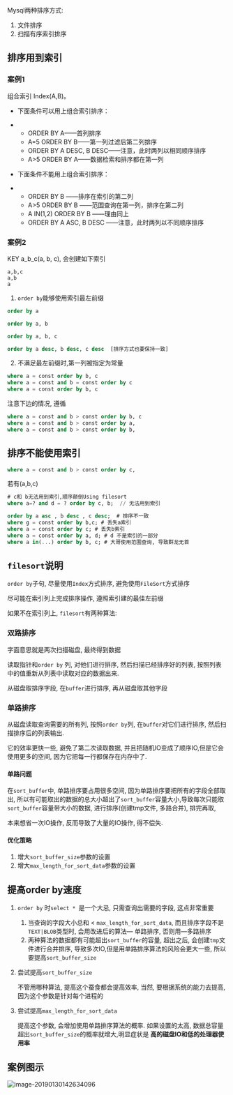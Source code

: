 Mysql两种排序方式:

1. 文件排序
2. 扫描有序索引排序

## 排序用到索引

### 案例1

组合索引 Index(A,B)。

- 下面条件可以用上组合索引排序：

- - ORDER BY A——首列排序
  - A=5 ORDER BY B——第一列过滤后第二列排序
  - ORDER BY A DESC, B DESC——注意，此时两列以相同顺序排序
  - A>5 ORDER BY A——数据检索和排序都在第一列

- 下面条件不能用上组合索引排序：

- - ORDER BY B ——排序在索引的第二列
  - A>5 ORDER BY B ——范围查询在第一列，排序在第二列
  - A IN(1,2) ORDER BY B ——理由同上
  - ORDER BY A ASC, B DESC ——注意，此时两列以不同顺序排序

### 案例2

KEY  a_b_c(a, b, c),  会创建如下索引

```
a,b,c
a,b
a
```

1. `order by`能够使用索引最左前缀

```sql
order by a

order by a, b

order by a, b, c

order by a desc, b desc, c desc  [排序方式也要保持一致]

```

2. 不满足最左前缀时,第一列被指定为常量

```sql
where a = const order by b, c
where a = const and b = const order by c
where a = const order by b, c
```

注意下边的情况, 遵循

```sql
where a = const and b > const order by b, c
where a = const and b > const order by a,
where a = const and b > const order by b,
```



## 排序不能使用索引

```sql
where a = const and b > const order by c,
```

若有(a,b,c)

```sql
# c和 b无法用到索引,顺序颠倒Using filesort
where a=? and d = ? order by c, b;  // 无法用到索引
```



```sql
order by a asc , b desc , c desc;  # 排序不一致
where g = const order by b,c; # 丢失a索引
where a = const order by c; # 丢失b索引
where a = const order by a, d; # d 不是索引的一部分
where a in(...) order by b, c; # 大哥使用范围查询, 导致群龙无首

```

## `filesort`说明

`order by`子句, 尽量使用`Index`方式排序, 避免使用`FileSort`方式排序

尽可能在索引列上完成排序操作, 遵照索引建的最佳左前缀

如果不在索引列上, `filesort`有两种算法: 

### 双路排序

字面意思就是两次扫描磁盘, 最终得到数据

读取指针和`order by` 列, 对他们进行排序, 然后扫描已经排序好的列表, 按照列表中的值重新从列表中读取对应的数据出来.

从磁盘取排序字段, 在`buffer`进行排序, 再从磁盘取其他字段

### 单路排序

从磁盘读取查询需要的所有列, 按照`order by`列, 在`buffer`对它们进行排序, 然后扫描排序后的列表输出.

它的效率更快一些, 避免了第二次读取数据, 并且把随机IO变成了顺序IO,但是它会使用更多的空间, 因为它把每一行都保存在内存中了.

#### 单路问题

在`sort_buffer`中, 单路排序要占用很多空间, 因为单路排序要把所有的字段全部取出, 所以有可能取出的数据的总大小超出了`sort_buffer`容量大小,导致每次只能取`sort_buffer`容量带大小的数据, 进行排序(创建tmp文件, 多路合并), 排完再取,

本来想省一次IO操作, 反而导致了大量的IO操作, 得不偿失.

#### 优化策略

1. 增大`sort_buffer_size`参数的设置
2. 增大`max_length_for_sort_data`参数的设置

## 提高order by速度

1. `order by` 时`select * `是一个大忌, 只需查询出需要的字段, 这点非常重要

   1. 当查询的字段大小总和 < `max_length_for_sort_data`, 而且排序字段不是`TEXT|BLOB`类型时, 会用改进后的算法— 单路排序, 否则用—多路排序
   2. 两种算法的数据都有可能超出`sort_buffer`的容量, 超出之后, 会创建`tmp`文件进行合并排序, 导致多次IO,但是用单路排序算法的风险会更大一些, 所以要提高`sort_buffer_size`

2. 尝试提高`sort_buffer_size`

   不管用哪种算法, 提高这个蚕食都会提高效率, 当然, 要根据系统的能力去提高,因为这个参数是针对每个进程的

3. 尝试提高`max_length_for_sort_data`

   提高这个参数, 会增加使用单路排序算法的概率. 如果设置的太高, 数据总容量超出`sort_buffer_size`的概率就增大,明显症状是 **高的磁盘IO和低的处理器使用率**

## 案例图示

![image-20190130142634096](https://youpaiyun.zongqilive.cn/image/006tNc79ly1fzoles9pvtj313d0fqh0b.jpg)




































